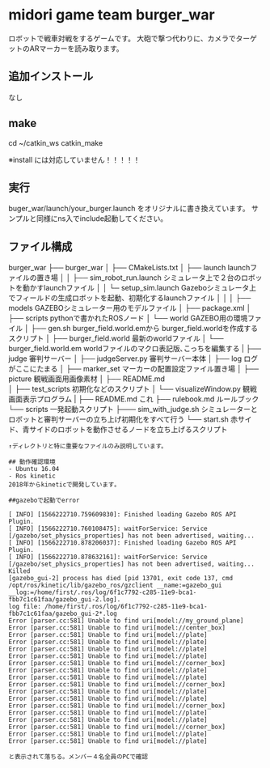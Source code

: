 # midori game team burger_war
ロボットで戦車対戦をするゲームです。
大砲で撃つ代わりに、カメラでターゲットのARマーカーを読み取ります。<BR>

## 追加インストール
なし

## make
cd ~/catkin_ws
catkin_make

※install には対応していません！！！！！


## 実行
buger_war/launch/your_burger.launch
をオリジナルに書き換えています。
サンプルと同様にns入でinclude起動してください。

## ファイル構成
burger_war
├── burger_war
│   ├── CMakeLists.txt
│   ├── launch  launchファイルの置き場
│   │   ├── sim_robot_run.launch  シミュレータ上で２台のロボットを動かすlaunchファイル
│   │   └─ setup_sim.launch  Gazeboシミュレータ上でフィールドの生成ロボットを起動、初期化するlaunchファイル
│   │
│   ├── models   GAZEBOシミュレーター用のモデルファイル
│   ├── package.xml
│   ├── scripts    pythonで書かれたROSノード
│   └── world     GAZEBO用の環境ファイル
│       ├── gen.sh          burger_field.world.emから burger_field.worldを作成するスクリプト
│       ├── burger_field.world  最新のworldファイル
│       └── burger_field.world.em  worldファイルのマクロ表記版､こっちを編集する
|
├── judge   審判サーバー
│   ├── judgeServer.py  審判サーバー本体
│   ├── log   ログがここにたまる
│   ├── marker_set  マーカーの配置設定ファイル置き場
│   ├── picture  観戦画面用画像素材
│   ├── README.md  
│   ├── test_scripts   初期化などのスクリプト
│   └── visualizeWindow.py  観戦画面表示プログラム
|
├── README.md   これ
├── rulebook.md  ルールブック
└── scripts      一発起動スクリプト
    ├─── sim_with_judge.sh   シミュレーターとロボットと審判サーバーの立ち上げ初期化をすべて行う
    └──  start.sh             赤サイド、青サイドのロボットを動作させるノードを立ち上げるスクリプト
```
↑ディレクトリと特に重要なファイルのみ説明しています。

## 動作確認環境
- Ubuntu 16.04 
- Ros kinetic
2018年からkineticで開発しています｡

##gazeboで起動でerror

[ INFO] [1566222710.759609830]: Finished loading Gazebo ROS API Plugin.
[ INFO] [1566222710.760108475]: waitForService: Service [/gazebo/set_physics_properties] has not been advertised, waiting...
[ INFO] [1566222710.878206037]: Finished loading Gazebo ROS API Plugin.
[ INFO] [1566222710.878632161]: waitForService: Service [/gazebo/set_physics_properties] has not been advertised, waiting...
Killed
[gazebo_gui-2] process has died [pid 13701, exit code 137, cmd /opt/ros/kinetic/lib/gazebo_ros/gzclient __name:=gazebo_gui __log:=/home/first/.ros/log/6f1c7792-c285-11e9-bca1-fbb7c1c61faa/gazebo_gui-2.log].
log file: /home/first/.ros/log/6f1c7792-c285-11e9-bca1-fbb7c1c61faa/gazebo_gui-2*.log
Error [parser.cc:581] Unable to find uri[model://my_ground_plane]
Error [parser.cc:581] Unable to find uri[model://center_box]
Error [parser.cc:581] Unable to find uri[model://plate]
Error [parser.cc:581] Unable to find uri[model://plate]
Error [parser.cc:581] Unable to find uri[model://plate]
Error [parser.cc:581] Unable to find uri[model://plate]
Error [parser.cc:581] Unable to find uri[model://corner_box]
Error [parser.cc:581] Unable to find uri[model://plate]
Error [parser.cc:581] Unable to find uri[model://plate]
Error [parser.cc:581] Unable to find uri[model://corner_box]
Error [parser.cc:581] Unable to find uri[model://plate]
Error [parser.cc:581] Unable to find uri[model://plate]
Error [parser.cc:581] Unable to find uri[model://corner_box]
Error [parser.cc:581] Unable to find uri[model://plate]
Error [parser.cc:581] Unable to find uri[model://plate]
Error [parser.cc:581] Unable to find uri[model://corner_box]
Error [parser.cc:581] Unable to find uri[model://plate]
Error [parser.cc:581] Unable to find uri[model://plate]

と表示されて落ちる。メンバー４名全員のPCで確認

